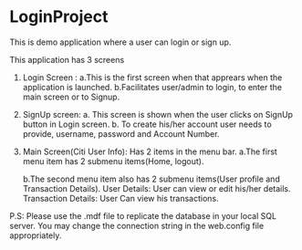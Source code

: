 # LoginProject

This is demo application where a user can login or sign up.


This application has 3 screens
1. Login Screen : 
    a.This is the first screen when that apprears when the application is launched.
    b.Facilitates user/admin to login, to enter the main screen or to Signup.
       

2. SignUp screen:
   a. This screen is shown when the user clicks on SignUp button in Login screen.
   b. To create his/her account user needs to provide, username, password and Account Number.

3. Main Screen(Citi User Info):
   Has 2 items in the menu bar. 
    a.The first menu item has 2 submenu items(Home, logout).
      
    b.The second menu item also has 2 submenu items(User profile and Transaction Details). 
       User Details: 
          User can view or edit his/her details.
       Transaction Details:
         User Can view his transactions.
         

P.S: Please use the .mdf file to replicate the database in your local SQL server. You may change the connection string in the web.config file appropriately.


 
 

